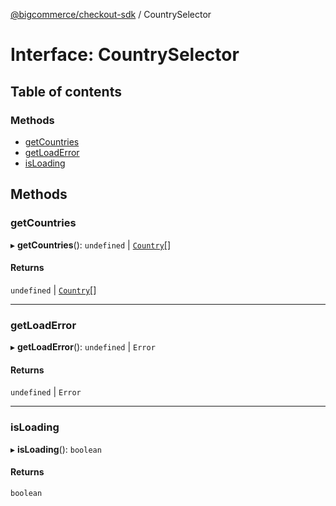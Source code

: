 [@bigcommerce/checkout-sdk](../README.md) / CountrySelector

# Interface: CountrySelector

## Table of contents

### Methods

- [getCountries](CountrySelector.md#getcountries)
- [getLoadError](CountrySelector.md#getloaderror)
- [isLoading](CountrySelector.md#isloading)

## Methods

### getCountries

▸ **getCountries**(): `undefined` \| [`Country`](Country.md)[]

#### Returns

`undefined` \| [`Country`](Country.md)[]

___

### getLoadError

▸ **getLoadError**(): `undefined` \| `Error`

#### Returns

`undefined` \| `Error`

___

### isLoading

▸ **isLoading**(): `boolean`

#### Returns

`boolean`

